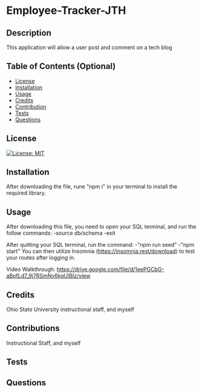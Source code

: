 # Employee-Tracker-JTH

  ## Description
This application will allow a user post and comment on a tech blog

  ## Table of Contents (Optional)
  - [License](#license)
  - [Installation](#installation)
  - [Usage](#usage)
  - [Credits](#credits)
  - [Contribution](#contributions)
  - [Tests](#tests)
  - [Questions](#questions)

  ## License
  [![License: MIT](https://img.shields.io/badge/License-MIT-yellow.svg)](https://opensource.org/licenses/MIT)
  ## Installation
  After downloading the file, rune "npm i" in your terminal to install the required library.
  ## Usage
  After downloading this file, you need to open your SQL terminal, and run the follow commands:
  -source db/schema
  -exit

  After quitting your SQL terminal, run the command:
  -"npm run seed"
  -"npm start"
   You can then utilize Insomnia (https://insomnia.rest/download) to test your routes after logging in.

  Video Walkthrough:
     https://drive.google.com/file/d/1eePGCbG-aBpfLd7_9j7RSmNv6kgUlBIz/view
  ## Credits
  Ohio State University instructional staff, and myself
  ## Contributions
  Instructional Staff, and myself
  ## Tests
  
  ## Questions
  
